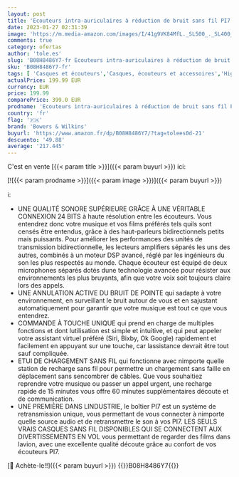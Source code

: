 ```yaml
---
layout: post
title: 'Ecouteurs intra-auriculaires à réduction de bruit sans fil PI7 de Bowers & Wilkins avec connexion haute resolution 24 Bits– Finition Blanc'
date: 2023-01-27 02:31:39
image: 'https://m.media-amazon.com/images/I/41g9VK84MfL._SL500_._SL400_.jpg'
comments: true
category: ofertas
author: 'tole.es'
slug: 'B08H8486Y7-fr Ecouteurs intra-auriculaires à réduction de bruit sans fil...'
sku: 'B08H8486Y7-fr'
tags: [ 'Casques et écouteurs','Casques, écouteurs et accessoires','High-Tech','bowers & wilkins','🇫🇷', ]
actualPrice: 199.99 EUR
currency: EUR
price: 199.99
comparePrice: 399.0 EUR
prodname: 'Ecouteurs intra-auriculaires à réduction de bruit sans fil PI7 de Bowers & Wilkins avec connexion haute resolution 24 Bits– Finition Blanc'
country: 'fr'
flag: '🇫🇷'
brand: 'Bowers & Wilkins'
buyurl: 'https://www.amazon.fr/dp/B08H8486Y7/?tag=tolees0d-21'
descuento: '49.88'
average: '217.445'
---
```


C'est en vente [{{< param title >}}]({{< param buyurl >}}) ici:

[![{{< param prodname >}}]({{< param image >}})]({{< param buyurl >}})

ℹ️:

- UNE QUALITÉ SONORE SUPÉRIEURE GRÂCE À UNE VÉRITABLE CONNEXION 24 BITS à haute résolution entre les écouteurs. Vous entendrez donc votre musique et vos films préférés tels quils sont censés être entendus, grâce à des haut-parleurs bidirectionnels petits mais puissants. Pour améliorer les performances des unités de transmission bidirectionnelle, les lecteurs ampliﬁers séparés les uns des autres, combinés à un moteur DSP avancé, réglé par les ingénieurs du son les plus respectés au monde. Chaque écouteur est équipé de deux microphones séparés dotés dune technologie avancée pour résister aux environnements les plus bruyants, afin que votre voix soit toujours claire lors des appels.
- UNE ANNULATION ACTIVE DU BRUIT DE POINTE qui sadapte à votre environnement, en surveillant le bruit autour de vous et en sajustant automatiquement pour garantir que votre musique est tout ce que vous entendrez.
- COMMANDE À TOUCHE UNIQUE qui prend en charge de multiples fonctions et dont lutilisation est simple et intuitive, et qui peut appeler votre assistant virtuel préféré (Siri, Bixby, Ok Google) rapidement et facilement en appuyant sur une touche, car lassistance devrait être tout sauf compliquée.
- ETUI DE CHARGEMENT SANS FIL qui fonctionne avec nimporte quelle station de recharge sans fil pour permettre un chargement sans faille en déplacement sans sencombrer de câbles. Que vous souhaitiez reprendre votre musique ou passer un appel urgent, une recharge rapide de 15 minutes vous offre 60 minutes supplémentaires découte et de communication.
- UNE PREMIÈRE DANS LINDUSTRIE, le boîtier PI7 est un système de retransmission unique, vous permettant de vous connecter à nimporte quelle source audio et de retransmettre le son à vos PI7. LES SEULS VRAIS CASQUES SANS FIL DISPONIBLES QUI SE CONNECTENT AUX DIVERTISSEMENTS EN VOL vous permettant de regarder des films dans lavion, avec une excellente qualité découte grâce au confort de vos écouteurs PI7.

[🛒 Achète-le!!]({{< param buyurl >}})
{{<world>}}B08H8486Y7{{</world>}}
